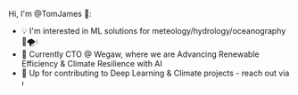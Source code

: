 
Hi, I'm @TomJames 👋:

- 💡 I'm interested in ML solutions for meteology/hydrology/oceanography 🌊🌪️💧
- 🧊 Currently CTO @ Wegaw, where we are Advancing Renewable Efficiency & Climate Resilience with AI
- 🤙 Up for contributing to Deep Learning & Climate projects - reach out via <a href="https://www.linkedin.com/in/thomas-j-393969162/"><img src="https://upload.wikimedia.org/wikipedia/commons/8/81/LinkedIn_icon.svg" alt="LinkedIn" width="10" height="10"></a>
